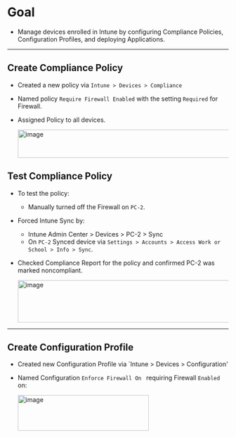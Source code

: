# Goal
- Manage devices enrolled in Intune by configuring Compliance Policies, Configuration Profiles, and deploying Applications.

---

## Create Compliance Policy
- Created a new policy via `Intune > Devices > Compliance`
- Named policy `Require Firewall Enabled` with the setting `Required` for Firewall.
- Assigned Policy to all devices.
  
  <img width="809" height="64" alt="image" src="https://github.com/user-attachments/assets/41305bac-eebf-4631-9837-90d2fc2bc566" />

## Test Compliance Policy
- To test the policy:
  - Manually turned off the Firewall on `PC-2`.
- Forced Intune Sync by:
  - Intune Admin Center > Devices > PC-2 > Sync
  - On `PC-2` Synced device via `Settings > Accounts > Access Work or School > Info > Sync`.
- Checked Compliance Report for the policy and confirmed PC-2 was marked noncompliant.
  
    <img width="746" height="96" alt="image" src="https://github.com/user-attachments/assets/b8045de8-fcaa-4746-bac6-d3a59c31c3fd" />

---

## Create Configuration Profile
- Created new Configuration Profile via `Intune > Devices > Configuration'
- Named Configuration `Enforce Firewall On ` requiring Firewall `Enabled` on:
  
  <img width="298" height="81" alt="image" src="https://github.com/user-attachments/assets/d2df3ef7-f253-475b-8c7a-105195e9dece" />

  
    

